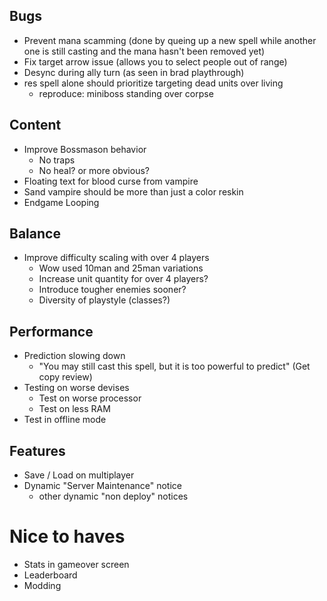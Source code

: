 ## Bugs 
- Prevent mana scamming (done by queing up a new spell while another one is still casting and the mana hasn't been removed yet)
- Fix target arrow issue (allows you to select people out of range)
- Desync during ally turn (as seen in brad playthrough)
- res spell alone should prioritize targeting dead units over living
    - reproduce: miniboss standing over corpse
## Content
- Improve Bossmason behavior
    - No traps
    - No heal? or more obvious?
- Floating text for blood curse from vampire
- Sand vampire should be more than just a color reskin
- Endgame Looping

## Balance
- Improve difficulty scaling with over 4 players
    - Wow used 10man and 25man variations
    - Increase unit quantity for over 4 players?
    - Introduce tougher enemies sooner?
    - Diversity of playstyle (classes?)

## Performance
- Prediction slowing down
    - "You may still cast this spell, but it is too powerful to predict" (Get copy review)
- Testing on worse devises
    - Test on worse processor
    - Test on less RAM
- Test in offline mode

## Features
- Save / Load on multiplayer
- Dynamic "Server Maintenance" notice
    - other dynamic "non deploy" notices

# Nice to haves
- Stats in gameover screen
- Leaderboard
- Modding